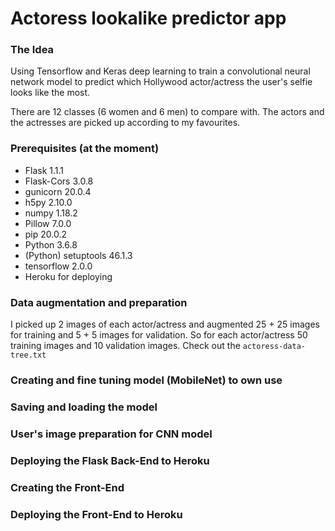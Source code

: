 # Actoress lookalike predictor app

### The Idea

Using Tensorflow and Keras deep learning to train a convolutional neural network model to predict
which Hollywood actor/actress the user's selfie looks like the most.

There are 12 classes (6 women and 6 men) to compare with. The actors and the actresses are picked up
according to my favourites.

### Prerequisites (at the moment)

- Flask 1.1.1
- Flask-Cors 3.0.8
- gunicorn 20.0.4
- h5py 2.10.0
- numpy 1.18.2
- Pillow 7.0.0
- pip 20.0.2
- Python 3.6.8
- (Python) setuptools 46.1.3
- tensorflow 2.0.0
- Heroku for deploying

### Data augmentation and preparation

I picked up 2 images of each actor/actress and augmented 25 + 25 images
for training and 5 + 5 images for validation. So for each actor/actress 50 training images and 10 validation images. Check out the `actoress-data-tree.txt`

### Creating and fine tuning model (MobileNet) to own use



### Saving and loading the model



### User's image preparation for CNN model



### Deploying the Flask Back-End to Heroku



### Creating the Front-End



### Deploying the Front-End to Heroku